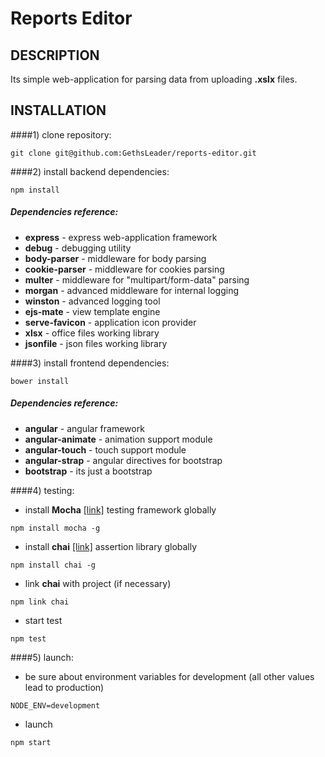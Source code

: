 Reports Editor
==============

DESCRIPTION
-----------
Its simple web-application for parsing data from uploading __.xslx__ files.

INSTALLATION
------------
####1) clone repository:
```
git clone git@github.com:GethsLeader/reports-editor.git
```
####2) install backend dependencies:
```
npm install
```
##### Dependencies reference:
* **express** - express web-application framework
* **debug** - debugging utility
* **body-parser** - middleware for body parsing
* **cookie-parser** - middleware for cookies parsing
* **multer** - middleware for "multipart/form-data" parsing
* **morgan** - advanced middleware for internal logging
* **winston** - advanced logging tool
* **ejs-mate** - view template engine
* **serve-favicon** - application icon provider
* **xlsx** - office files working library
* **jsonfile** - json files working library

####3) install frontend dependencies:
```
bower install
```
##### Dependencies reference:
* **angular** - angular framework
* **angular-animate** - animation support module
* **angular-touch** - touch support module
* **angular-strap** - angular directives for bootstrap
* **bootstrap** - its just a bootstrap

####4) testing:
* install **Mocha** [\[link\]](https://mochajs.org/) testing framework globally
```
npm install mocha -g
```
* install **chai** [\[link\]](http://chaijs.com/) assertion library globally
```
npm install chai -g
```
* link **chai** with project (if necessary)
```
npm link chai
```
* start test
```
npm test
```

####5) launch:
* be sure about environment variables for development (all other values lead to production)
```
NODE_ENV=development
```
* launch
```
npm start
```
